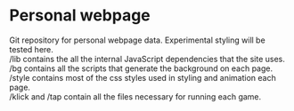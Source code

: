 Personal webpage
========
Git repository for personal webpage data.
Experimental styling will be tested here.
<br>
/lib contains the all the internal JavaScript dependencies that the site
  uses.
<br>
/bg contains all the scripts that generate the background on each page.
/style contains most of the css styles used in styling and animation each
  page.
<br>
/klick and /tap contain all the files necessary for running each game.
